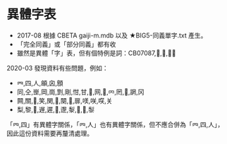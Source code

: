 # 異體字表

* 2017-08 根據 CBETA gaiji-m.mdb 以及 ★BIG5-同義單字.txt 產生。
* 「完全同義」或「部分同義」都有收
* 雖然是異體「字」表，但有個特例是詞：CB07087,𦬇,茻,菩薩

2020-03 發現資料有些問題，例如：

* 𦉪,四,人,䪿,囟,顖
* 同,仝,㟵,岡,崗,㓻,剛,㤌,甘,𦊀,网,𡶩,𠔿,罔,𠕀,誷,冈
* 闗,關,𥬇,笑,関,𨴊,闋,𨵈,扉,𠸍,咲,㗛,关
* 梨,黎,𥟖,遟,遲,𨞃,邌,㴝,𥟦,𥠖,𪏭

「𦉪,四」有異體字關係，「𦉪,人」也有異體字關係，但不應合併為「𦉪,四,人」，
因此這份資料需要再釐清處理。
